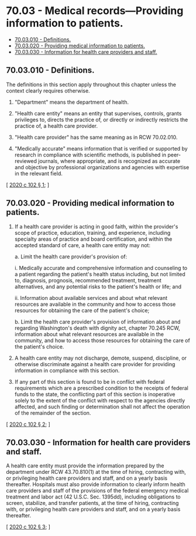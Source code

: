 # 70.03 - Medical records—Providing information to patients.
* [70.03.010 - Definitions.](#7003010---definitions)
* [70.03.020 - Providing medical information to patients.](#7003020---providing-medical-information-to-patients)
* [70.03.030 - Information for health care providers and staff.](#7003030---information-for-health-care-providers-and-staff)
## 70.03.010 - Definitions.
The definitions in this section apply throughout this chapter unless the context clearly requires otherwise.

1. "Department" means the department of health.

2. "Health care entity" means an entity that supervises, controls, grants privileges to, directs the practice of, or directly or indirectly restricts the practice of, a health care provider.

3. "Health care provider" has the same meaning as in RCW 70.02.010.

4. "Medically accurate" means information that is verified or supported by research in compliance with scientific methods, is published in peer-reviewed journals, where appropriate, and is recognized as accurate and objective by professional organizations and agencies with expertise in the relevant field.

\[ [2020 c 102 § 1](https://lawfilesext.leg.wa.gov/biennium/2019-20/Pdf/Bills/Session%20Laws/House/1608-S.SL.pdf?cite=2020%20c%20102%20§%201); \]

## 70.03.020 - Providing medical information to patients.
1. If a health care provider is acting in good faith, within the provider's scope of practice, education, training, and experience, including specialty areas of practice and board certification, and within the accepted standard of care, a health care entity may not:

   a. Limit the health care provider's provision of:

      i. Medically accurate and comprehensive information and counseling to a patient regarding the patient's health status including, but not limited to, diagnosis, prognosis, recommended treatment, treatment alternatives, and any potential risks to the patient's health or life; and

      ii. Information about available services and about what relevant resources are available in the community and how to access those resources for obtaining the care of the patient's choice;

   b. Limit the health care provider's provision of information about and regarding Washington's death with dignity act, chapter 70.245 RCW, information about what relevant resources are available in the community, and how to access those resources for obtaining the care of the patient's choice.

2. A health care entity may not discharge, demote, suspend, discipline, or otherwise discriminate against a health care provider for providing information in compliance with this section.

3. If any part of this section is found to be in conflict with federal requirements which are a prescribed condition to the receipts of federal funds to the state, the conflicting part of this section is inoperative solely to the extent of the conflict with respect to the agencies directly affected, and such finding or determination shall not affect the operation of the remainder of the section.

\[ [2020 c 102 § 2](https://lawfilesext.leg.wa.gov/biennium/2019-20/Pdf/Bills/Session%20Laws/House/1608-S.SL.pdf?cite=2020%20c%20102%20§%202); \]

## 70.03.030 - Information for health care providers and staff.
A health care entity must provide the information prepared by the department under RCW 43.70.810(1) at the time of hiring, contracting with, or privileging health care providers and staff, and on a yearly basis thereafter. Hospitals must also provide information to clearly inform health care providers and staff of the provisions of the federal emergency medical treatment and labor act (42 U.S.C. Sec. 1395dd), including obligations to screen, stabilize, and transfer patients, at the time of hiring, contracting with, or privileging health care providers and staff, and on a yearly basis thereafter.

\[ [2020 c 102 § 3](https://lawfilesext.leg.wa.gov/biennium/2019-20/Pdf/Bills/Session%20Laws/House/1608-S.SL.pdf?cite=2020%20c%20102%20§%203); \]

